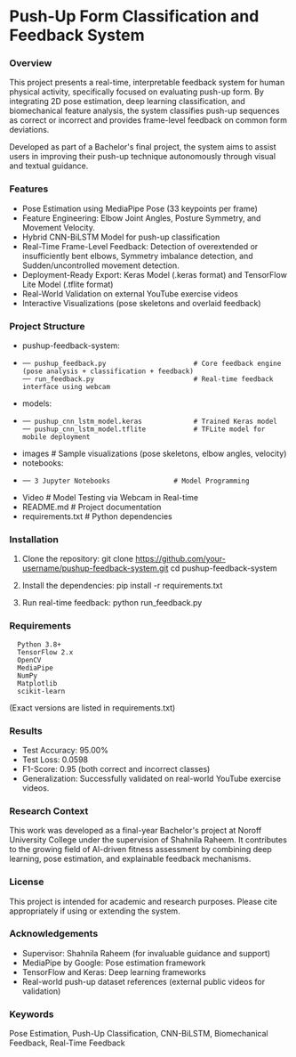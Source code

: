 # Push-Up Form Classification and Feedback System
### Overview
This project presents a real-time, interpretable feedback system for human physical activity, specifically focused on evaluating push-up form. By integrating 2D pose estimation, deep learning classification, and biomechanical feature analysis, the system classifies push-up sequences as correct or incorrect and provides frame-level feedback on common form deviations.

Developed as part of a Bachelor's final project, the system aims to assist users in improving their push-up technique autonomously through visual and textual guidance.

### Features

* Pose Estimation using MediaPipe Pose (33 keypoints per frame)
* Feature Engineering: Elbow Joint Angles, Posture Symmetry, and Movement Velocity.
* Hybrid CNN-BiLSTM Model for push-up classification
* Real-Time Frame-Level Feedback:
        Detection of overextended or insufficiently bent elbows, 
        Symmetry imbalance detection, and
        Sudden/uncontrolled movement detection.
* Deployment-Ready Export: Keras Model (.keras format) and TensorFlow Lite Model (.tflite format)
* Real-World Validation on external YouTube exercise videos
* Interactive Visualizations (pose skeletons and overlaid feedback)

### Project Structure

* pushup-feedback-system:
*     ── pushup_feedback.py                      # Core feedback engine (pose analysis + classification + feedback)
      ── run_feedback.py                         # Real-time feedback interface using webcam
* models:
*     ── pushup_cnn_lstm_model.keras             # Trained Keras model
      ── pushup_cnn_lstm_model.tflite            # TFLite model for mobile deployment
* images                                   # Sample visualizations (pose skeletons, elbow angles, velocity)
* notebooks:
*     ── 3 Jupyter Notebooks                # Model Programming
* Video                                    # Model Testing via Webcam in Real-time
* README.md                                # Project documentation
* requirements.txt                         # Python dependencies

### Installation
1. Clone the repository:
      git clone https://github.com/your-username/pushup-feedback-system.git
      cd pushup-feedback-system

3. Install the dependencies:
      pip install -r requirements.txt

4. Run real-time feedback:
      python run_feedback.py

### Requirements
      Python 3.8+
      TensorFlow 2.x
      OpenCV
      MediaPipe
      NumPy
      Matplotlib
      scikit-learn
(Exact versions are listed in requirements.txt)

### Results
* Test Accuracy: 95.00%
* Test Loss: 0.0598
* F1-Score: 0.95 (both correct and incorrect classes)
* Generalization: Successfully validated on real-world YouTube exercise videos.

### Research Context
This work was developed as a final-year Bachelor's project at Noroff University College under the supervision of Shahnila Raheem.
It contributes to the growing field of AI-driven fitness assessment by combining deep learning, pose estimation, and explainable feedback mechanisms.

### License
This project is intended for academic and research purposes. Please cite appropriately if using or extending the system.

### Acknowledgements
* Supervisor: Shahnila Raheem (for invaluable guidance and support)
* MediaPipe by Google: Pose estimation framework
* TensorFlow and Keras: Deep learning frameworks
* Real-world push-up dataset references (external public videos for validation)

### Keywords
Pose Estimation, Push-Up Classification, CNN-BiLSTM, Biomechanical Feedback, Real-Time Feedback
